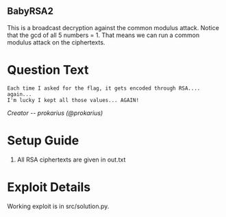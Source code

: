 BabyRSA2
---------

This is a broadcast decryption against the common modulus attack. Notice
that the gcd of all 5 numbers = 1. That means we can run a common modulus
attack on the ciphertexts.

# Question Text

```
Each time I asked for the flag, it gets encoded through RSA.... again...
I'm lucky I kept all those values... AGAIN!
```

*Creator -- prokarius (@prokarius)*

# Setup Guide

1. All RSA ciphertexts are given in out.txt

# Exploit Details

Working exploit is in src/solution.py.
